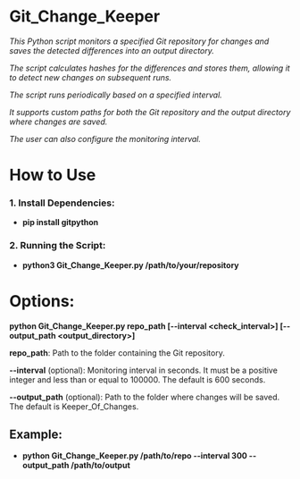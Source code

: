 # Git_Change_Keeper
*This Python script monitors a specified Git repository for changes and saves the detected differences into an output directory.* 

*The script calculates hashes for the differences and stores them, allowing it to detect new changes on subsequent runs.*

*The script runs periodically based on a specified interval.*

*It supports custom paths for both the Git repository and the output directory where changes are saved.*

*The user can also configure the monitoring interval.*

# How to Use

### 1. Install Dependencies:
 - **pip install gitpython**

### 2. Running the Script:
 - **python3 Git_Change_Keeper.py /path/to/your/repository**


# Options:
**python Git_Change_Keeper.py   repo_path  [--interval <check_interval>] [--output_path <output_directory>]**

**repo_path**: Path to the folder containing the Git repository.

**--interval** (optional): Monitoring interval in seconds. It must be a positive integer and less than or equal to 100000. The default is 600 seconds.

**--output_path** (optional): Path to the folder where changes will be saved. The default is Keeper_Of_Changes.


## Example:

 - **python Git_Change_Keeper.py /path/to/repo --interval 300 --output_path /path/to/output**
